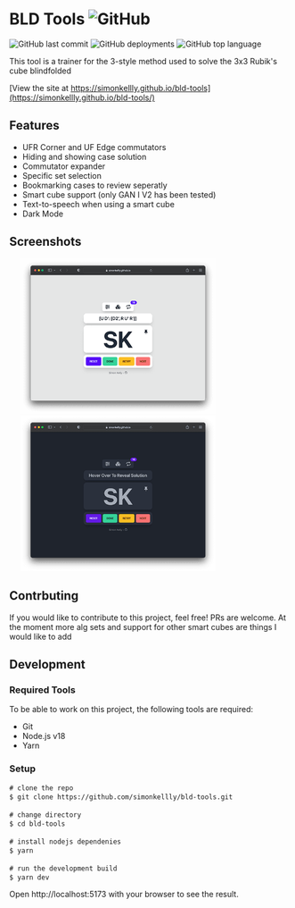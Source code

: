 # BLD Tools ![GitHub](https://img.shields.io/github/license/simonkellly/bld-tools)

![GitHub last commit](https://img.shields.io/github/last-commit/simonkellly/bld-tools)
![GitHub deployments](https://img.shields.io/github/deployments/simonkellly/bld-tools/github-pages)
![GitHub top language](https://img.shields.io/github/languages/top/simonkellly/bld-tools)

This tool is a trainer for the 3-style method used to solve the 3x3 Rubik's cube blindfolded

[View the site at https://simonkellly.github.io/bld-tools](https://simonkellly.github.io/bld-tools/)

## Features
- UFR Corner and UF Edge commutators
- Hiding and showing case solution
- Commutator expander
- Specific set selection
- Bookmarking cases to review seperatly
- Smart cube support (only GAN I V2 has been tested)
- Text-to-speech when using a smart cube
- Dark Mode

## Screenshots

<p float="left">
  <img src="https://github.com/simonkellly/bld-tools/raw/main/.github/readme/preview-normal.png" width="350" hspace="20"/>
  <img src="https://github.com/simonkellly/bld-tools/raw/main/.github/readme/preview-dark-mode.png" width="350" hspace="20"/>
</p>

## Contrbuting

If you would like to contribute to this project, feel free! PRs are welcome.
At the moment more alg sets and support for other smart cubes are things I would like to add

## Development

### Required Tools
To be able to work on this project, the following tools are required:

- Git
- Node.js v18
- Yarn

### Setup

```
# clone the repo
$ git clone https://github.com/simonkellly/bld-tools.git

# change directory
$ cd bld-tools

# install nodejs dependenies
$ yarn

# run the development build
$ yarn dev
```
Open http://localhost:5173 with your browser to see the result.

